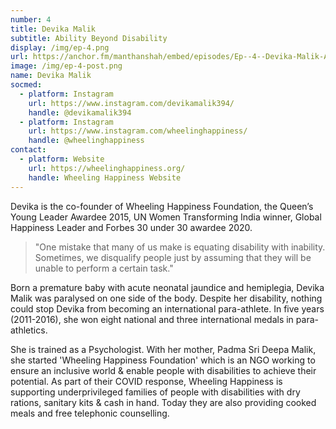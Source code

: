 ```yaml
---
number: 4
title: Devika Malik
subtitle: Ability Beyond Disability
display: /img/ep-4.png
url: https://anchor.fm/manthanshah/embed/episodes/Ep--4--Devika-Malik-Ability-Beyond-Disability-eg0ne2/a-a2ipe7p
image: /img/ep-4-post.png
name: Devika Malik
socmed:
  - platform: Instagram
    url: https://www.instagram.com/devikamalik394/
    handle: @devikamalik394
  - platform: Instagram
    url: https://www.instagram.com/wheelinghappiness/
    handle: @wheelinghappiness
contact:
  - platform: Website
    url: https://wheelinghappiness.org/
    handle: Wheeling Happiness Website
---
```


<!--StartFragment-->

Devika is the co-founder of Wheeling Happiness Foundation, the Queen’s Young Leader Awardee 2015, UN Women Transforming India winner, Global Happiness Leader and Forbes 30 under 30 awardee 2020.

> "One mistake that many of us make is equating disability with inability. Sometimes, we disqualify people just by assuming that they will be unable to perform a certain task."

Born a premature baby with acute neonatal jaundice and hemiplegia, Devika Malik was paralysed on one side of the body. Despite her disability, nothing could stop Devika from becoming an international para-athlete. In five years (2011-2016), she won eight national and three international medals in para-athletics.

She is trained as a Psychologist. With her mother, Padma Sri Deepa Malik, she started 'Wheeling Happiness Foundation' which is an NGO working to ensure an inclusive world & enable people with disabilities to achieve their potential. As part of their COVID response, Wheeling Happiness is supporting underprivileged families of people with disabilities with dry rations, sanitary kits & cash in hand. Today they are also providing cooked meals and free telephonic counselling.

<!--EndFragment-->
